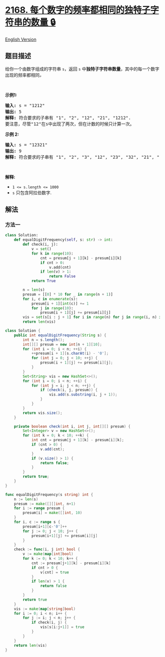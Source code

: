 # [2168. 每个数字的频率都相同的独特子字符串的数量 🔒](https://leetcode.cn/problems/unique-substrings-with-equal-digit-frequency)

[English Version](/solution/2100-2199/2168.Unique%20Substrings%20With%20Equal%20Digit%20Frequency/README_EN.md)

<!-- tags:哈希表,字符串,计数,哈希函数,滚动哈希 -->

## 题目描述

<!-- 这里写题目描述 -->

给你一个由数字组成的字符串&nbsp;<code>s</code>，返回<em>&nbsp;</em><code>s</code><em>&nbsp;</em>中<strong>独特子字符串数量</strong>，其中的每一个数字出现的频率都相同<i>。</i>

<p>&nbsp;</p>

<p><strong>示例1:</strong></p>

<pre>
<strong>输入:</strong> s = "1212"
<strong>输出:</strong> 5
<strong>解释:</strong> 符合要求的子串有 "1", "2", "12", "21", "1212".
要注意，尽管"12"在s中出现了两次，但在计数的时候只计算一次。
</pre>

<p><strong>示例&nbsp;2:</strong></p>

<pre>
<strong>输入:</strong> s = "12321"
<strong>输出:</strong> 9
<strong>解释:</strong> 符合要求的子串有 "1", "2", "3", "12", "23", "32", "21", "123", "321".
</pre>

<p>&nbsp;</p>

<p><strong>解释:</strong></p>

<ul>
	<li><code>1 &lt;= s.length &lt;= 1000</code></li>
	<li><code>s</code>&nbsp;只包含阿拉伯数字.</li>
</ul>

## 解法

### 方法一

<!-- tabs:start -->

```python
class Solution:
    def equalDigitFrequency(self, s: str) -> int:
        def check(i, j):
            v = set()
            for k in range(10):
                cnt = presum[j + 1][k] - presum[i][k]
                if cnt > 0:
                    v.add(cnt)
                if len(v) > 1:
                    return False
            return True

        n = len(s)
        presum = [[0] * 10 for _ in range(n + 1)]
        for i, c in enumerate(s):
            presum[i + 1][int(c)] += 1
            for j in range(10):
                presum[i + 1][j] += presum[i][j]
        vis = set(s[i : j + 1] for i in range(n) for j in range(i, n) if check(i, j))
        return len(vis)
```

```java
class Solution {
    public int equalDigitFrequency(String s) {
        int n = s.length();
        int[][] presum = new int[n + 1][10];
        for (int i = 0; i < n; ++i) {
            ++presum[i + 1][s.charAt(i) - '0'];
            for (int j = 0; j < 10; ++j) {
                presum[i + 1][j] += presum[i][j];
            }
        }
        Set<String> vis = new HashSet<>();
        for (int i = 0; i < n; ++i) {
            for (int j = i; j < n; ++j) {
                if (check(i, j, presum)) {
                    vis.add(s.substring(i, j + 1));
                }
            }
        }
        return vis.size();
    }

    private boolean check(int i, int j, int[][] presum) {
        Set<Integer> v = new HashSet<>();
        for (int k = 0; k < 10; ++k) {
            int cnt = presum[j + 1][k] - presum[i][k];
            if (cnt > 0) {
                v.add(cnt);
            }
            if (v.size() > 1) {
                return false;
            }
        }
        return true;
    }
}
```

```go
func equalDigitFrequency(s string) int {
	n := len(s)
	presum := make([][]int, n+1)
	for i := range presum {
		presum[i] = make([]int, 10)
	}
	for i, c := range s {
		presum[i+1][c-'0']++
		for j := 0; j < 10; j++ {
			presum[i+1][j] += presum[i][j]
		}
	}
	check := func(i, j int) bool {
		v := make(map[int]bool)
		for k := 0; k < 10; k++ {
			cnt := presum[j+1][k] - presum[i][k]
			if cnt > 0 {
				v[cnt] = true
			}
			if len(v) > 1 {
				return false
			}
		}
		return true
	}
	vis := make(map[string]bool)
	for i := 0; i < n; i++ {
		for j := i; j < n; j++ {
			if check(i, j) {
				vis[s[i:j+1]] = true
			}
		}
	}
	return len(vis)
}
```

<!-- tabs:end -->

<!-- end -->
